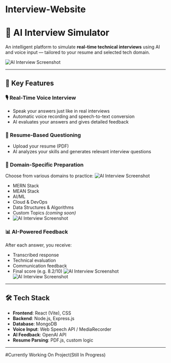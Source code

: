 # Interview-Website
# 🤖 AI Interview Simulator

An intelligent platform to simulate **real-time technical interviews** using AI and voice input — tailored to your resume and selected tech domain.

![AI Interview Screenshot](./frontend/assets/ss/s1.png)

---

## 🌟 Key Features

### 🎙️ Real-Time Voice Interview
- Speak your answers just like in real interviews
- Automatic voice recording and speech-to-text conversion
- AI evaluates your answers and gives detailed feedback

### 📂 Resume-Based Questioning
- Upload your resume (PDF)
- AI analyzes your skills and generates relevant interview questions

### 🧪 Domain-Specific Preparation
Choose from various domains to practice:
![AI Interview Screenshot](./frontend/public/ss/s6.png)
- MERN Stack  
- MEAN Stack  
- AI/ML  
- Cloud & DevOps  
- Data Structures & Algorithms  
- Custom Topics *(coming soon)*
- ![AI Interview Screenshot](./frontend/public/ss/s5.png)

### 📊 AI-Powered Feedback
After each answer, you receive:
- Transcribed response  
- Technical evaluation  
- Communication feedback  
- Final score (e.g. 8.2/10)
![AI Interview Screenshot](./frontend/public/ss/s4.png)
![AI Interview Screenshot](./frontend/public/ss/s2.png)
---

## 🛠 Tech Stack

- **Frontend**: React (Vite), CSS
- **Backend**: Node.js, Express.js
- **Database**: MongoDB
- **Voice Input**: Web Speech API / MediaRecorder
- **AI Feedback**: OpenAI API
- **Resume Parsing**: PDF.js, custom logic

---
#Currently Working On Project(Still In Progress)


